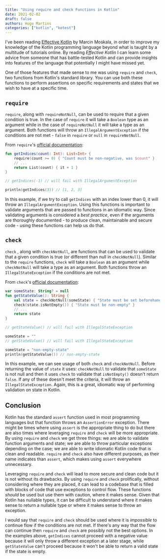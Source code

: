 ```yaml
---
title: "Using require and check Functions in Kotlin"
date: 2021-02-02
draft: false
authors: Hugo Martins
categories: ["kotlin", "kotest"]
---
```


I've been reading [Effective Kotlin](https://leanpub.com/effectivekotlin) by Marcin Moskala, in order to improve my knowledge of the Kotlin programming language beyond what is taught by a multitude of tutorials online. By reading _Effective Kotlin_ I can learn some advice from someone that has battle-tested Kotlin and can provide insights into features of the language that potentially I might have missed yet.

One of those features that made sense to me was using `require` and `check`,  two functions from Kotlin's standard library. You can use both these functions to perform assertions on specific requirements and states that we wish to have at a specific time.

## `require`

`require`, along with `requireNotNull`, can be used to require that a given condition is true. In the case of `require`  it will take a `Boolean` type as an argument while in the case of `requireNotNull` it will take a type as an argument. Both functions will throw an `IllegalArgumentException` if the conditions are not met - `false` in `require` or `null` in `requireNotNull`.

From `require`'s [official documentation](https://kotlinlang.org/api/latest/jvm/stdlib/kotlin/require.html):

```kotlin
fun getIndices(count: Int): List<Int> {
    require(count >= 0) { "Count must be non-negative, was $count" }
    // ...
    return List(count) { it + 1 }
}

// getIndices(-1) // will fail with IllegalArgumentException

println(getIndices(3)) // [1, 2, 3]
```

In this example, if we try to call `getIndices` with an index lower than 0, it will throw an `IllegalArgumentException`. Using this functions is important to validate arguments that are passed to functions in an idiomatic way.  Since validating arguments is considered a _best practice_, even if the arguments are thoroughly documented - to produce clean, maintainable and secure code - using these functions can help us do that.

## `check`

`check` , along with `checkNotNull`, are functions that can be used to validate that a given condition is true (or different than null in `checkNotNull`). Similar to the `require` functions, `check` will take a `Boolean` as an argument while `checkNotNull` will take a type as an argument. Both functions throw an `IllegalStateException` if the conditions are not met.

From `check`'s [official documentation](https://kotlinlang.org/api/latest/jvm/stdlib/kotlin/check.html):

```kotlin
var someState: String? = null
fun getStateValue(): String {
    val state = checkNotNull(someState) { "State must be set beforehand" }
    check(state.isNotEmpty()) { "State must be non-empty" }
    // ...
    return state
}

// getStateValue() // will fail with IllegalStateException

someState = ""
// getStateValue() // will fail with IllegalStateException

someState = "non-empty-state"
println(getStateValue()) // non-empty-state
```

In this example, we can see usage of both `check` and `checkNotNull`. Before returning the value of  `state` it uses: `checkNotNull` to validate that `someState` is not null and then it uses `check` to validate that `isNotEmpty()` doesn't return `false`. If any of these doesn't meet the criteria, it will throw an `IllegalStateException`.  Again, this is a great, idiomatic way of performing validation on state in Kotlin.

## Conclusion

Kotlin has the standard `assert` function used in most programming languages but that function throws an `AssertionError` exception. There might be times where using `assert` is the appropriate thing to do but there are also times where leveraging `require` and `check` will be more appropriate. By using `require` and `check` we get three things: we are able to validate function arguments and state; we are able to throw particular exceptions depending on the case; we are able to write idiomatic Kotlin code that is clean and readable. `require` and `check`  also have different purposes, as their name indicates than `assert`, which makes using `assert` everywhere unnecessary.

Leveraging `require` and `check` will lead to more secure and clean code but it is not without its drawbacks. By using `require` and `check` prolifically, without considering where they are placed, it can lead to a codebase that is filled with blocks of code that use exceptions to control flow. These functions _should_ be used but use them with caution, where it makes sense. Given that Kotlin has nullable types, it can be difficult to understand where it makes sense to return a nullable type or where it makes sense to throw an exception.

I would say that `require` and `check` should be used where it is _impossible_  to continue flow if the conditions are not met. If there's any way that the flow can continue then `require` and `check` are possibly not the best options. In the examples above, `getIndices` cannot proceed with a negative value because it will only throw a different exception at a later stage, while `getStateValue` can't proceed because it won't be able to return a valid state if the state is empty.
